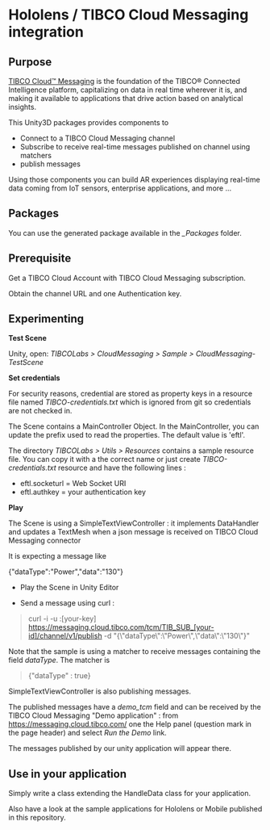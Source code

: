 # Hololens / TIBCO Cloud Messaging integration
## Purpose
[TIBCO Cloud™ Messaging](https://www.tibco.com/products/tibco-messaging)  is the foundation of the TIBCO® Connected Intelligence platform, capitalizing on data in real time wherever it is, and making it available to applications that drive action based on analytical insights.

This Unity3D packages provides components to
* Connect to a TIBCO Cloud Messaging channel
* Subscribe to receive real-time messages published on channel using matchers
* publish messages


Using those components you can build AR experiences displaying real-time data coming from IoT sensors, enterprise applications, and more ...
## Packages
You can use the generated package available in the *_Packages* folder.
## Prerequisite
Get a TIBCO Cloud Account with TIBCO Cloud Messaging subscription.

Obtain the channel URL and one Authentication key.

## Experimenting

**Test Scene**

Unity, open: *TIBCOLabs > CloudMessaging > Sample > CloudMessaging-TestScene*

**Set credentials**

For security reasons,  credential are stored as property keys in a resource file named *TIBCO-credentials.txt* which is ignored from git so credentials are not checked in.

The Scene contains a MainController Object. In the MainController, you can update the prefix used to read the properties. The default value is 'eftl'.

The directory *TIBCOLabs > Utils > Resources*  contains a sample resource file. You can copy it with a the correct name or just create *TIBCO-credentials.txt* resource and have the following lines :
* eftl.socketurl = Web Socket URI
* eftl.authkey =   your authentication key


**Play**

The Scene is using a SimpleTextViewController : it implements DataHandler and updates a TextMesh when a json message is received on TIBCO Cloud Messaging connector

It is expecting a message like

 {"dataType":"Power","data":"130"}

* Play the Scene in Unity Editor

* Send a message using curl :
> curl -i -u :[your-key] https://messaging.cloud.tibco.com/tcm/TIB_SUB_[your-id]/channel/v1/publish -d "{\\"dataType\\":\\"Power\\",\\"data\\":\\"130\\"}"


Note that the sample is using a matcher to receive messages containing the field *dataType*. The matcher is

> {"dataType" : true}


SimpleTextViewController is also publishing messages.

The published messages have a *demo_tcm* field and can be received by the TIBCO Cloud Messaging "Demo application" :
from https://messaging.cloud.tibco.com/ one the Help panel (question mark in the page header) and select *Run the Demo* link.

The messages published by our unity application will appear there.

## Use in your application
Simply write a class extending the HandleData class for your application.

Also have a look at the sample applications for Hololens or Mobile published in this repository.
